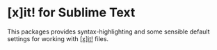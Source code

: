 # [x]it! for Sublime Text

This packages provides syntax-highlighting and some sensible default settings for working with [[x]it!](https://github.com/jotaen/xit) files.
